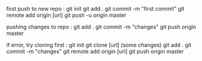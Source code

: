 first push to new repo :
git init
git add . 
git commit -m "first commit"
git remote add origin [url]
git push -u origin master

pushing changes to repo :
git add . 
git commit -m "changes"
git push origin master

if error, try cloning first :
git init
git clone [url]
(some changes) 
git add . 
git commit -m "changes"
git remote add origin [url]
git push origin master
